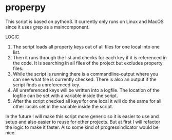 # properpy

This script is based on python3. 
It currently only runs on Linux and MacOS since it uses grep as a maincomponent.

LOGIC
1. The script loads all property keys out of all files for one local into one list.
2. Then it runs through the list and checks for each key if it is referenced in the code. It is searching in all files of the project but excludes property files.
3. While the script is running there is a commandline-output where you can see what file is currently checked. There is also an output if the script finds a unreferenced key.
4. All unreferenced keys will be written into a logfile. The location of the logfile can be set with a variable inside the script.
5. After the script checked all keys for one local it will do the same for all other locals set in the variable inside the script.



In the future I will make this script more generic so it is easier to use and setup and also easier to reuse for other projects. But at first I will refactor the logic to make it faster. Also some kind of progressindicator would be nice.
 
